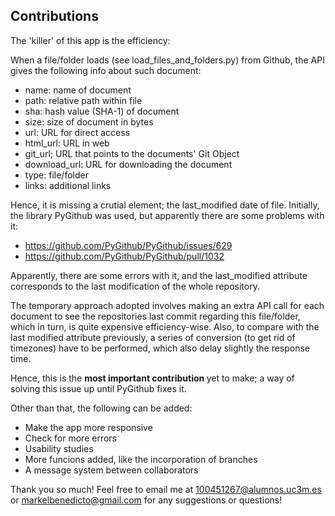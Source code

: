 ## Contributions

The 'killer' of this app is the efficiency:
<br>

When a file/folder loads (see load_files_and_folders.py) from Github, the API
gives the following info about such document:


- name: name of document
- path: relative path within file
- sha: hash value (SHA-1) of document
- size: size of document in bytes
- url: URL for direct access
- html_url: URL in web
- git_url; URL that points to the documents' Git Object
- download_url: URL for downloading the document
- type: file/folder
- links: additional links

Hence, it is missing a crutial element; the last_modified date of file. Initially,
the library PyGithub was used, but apparently there are some problems with it:

- https://github.com/PyGithub/PyGithub/issues/629
- https://github.com/PyGithub/PyGithub/pull/1032

Apparently, there are some errors with it, and the last_modified attribute corresponds
to the last modification of the whole repository.

The temporary approach adopted involves making an extra API call for each document to see
the repositories last commit regarding this file/folder, which in turn, is quite expensive efficiency-wise.
Also, to compare with the last modified attribute previously, a series of conversion (to get rid of 
timezones) have to be performed, which also delay slightly the response time. 

Hence, this is the <strong> most important contribution </strong> yet to make; a way of solving this
issue up until PyGithub fixes it.

Other than that, the following can be added:
- Make the app more responsive
- Check for more errors
- Usability studies
- More funcions added, like the incorporation of branches
- A message system between collaborators

Thank you so much! Feel free to email me at
100451267@alumnos.uc3m.es or markelbenedicto@gmail.com
for any suggestions or questions!


